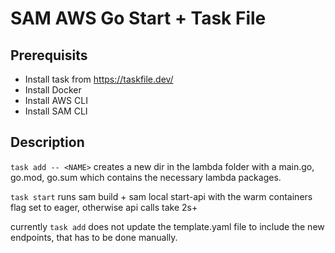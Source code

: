# SAM AWS Go Start + Task File

## Prerequisits

- Install task from https://taskfile.dev/
- Install Docker
- Install AWS CLI
- Install SAM CLI

## Description

`task add -- <NAME>` creates a new dir in the lambda folder with a main.go, go.mod, go.sum which contains the necessary lambda packages.

`task start` runs sam build + sam local start-api with the warm containers flag set to eager, otherwise api calls take 2s+

currently `task add` does not update the template.yaml file to include the new endpoints, that has to be done manually.
